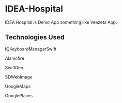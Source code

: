 # IDEA-Hospital
IDEA Hospital is Demo App something like Veezeta App.



## Technologies Used
IQKeyboardManagerSwift

Alamofire

SwiftGen

SDWebImage

GoogleMaps

GooglePlaces
